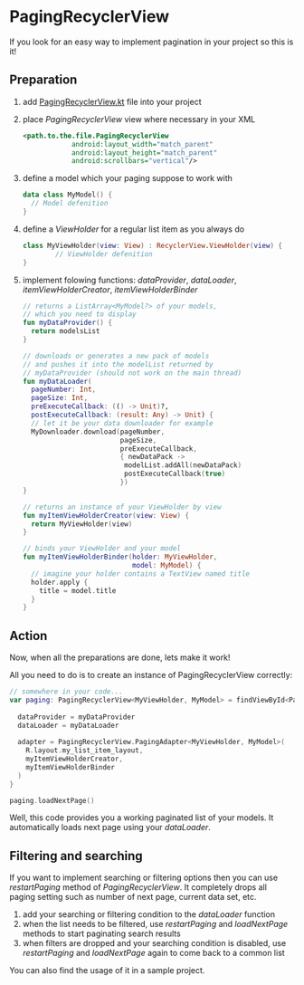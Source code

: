 # PagingRecyclerView

If you look for an easy way to implement pagination in your project so this is it!

## Preparation

1. add [PagingRecyclerView.kt](https://github.com/EgorAlmikeev/PagingRecyclerView/blob/master/PagingRecyclerView.kt) file into your project

2. place *PagingRecyclerView* view where necessary in your XML

   ```xml
   <path.to.the.file.PagingRecyclerView                                              						android:id="@+id/paging_recycler_view"
               android:layout_width="match_parent"
               android:layout_height="match_parent"
               android:scrollbars="vertical"/>
   ```

3. define a model which your paging suppose to work with

   ```kotlin
   data class MyModel() {
     // Model defenition
   }
   ```

4. define a *ViewHolder* for a regular list item as you always do

   ```kotlin
   class MyViewHolder(view: View) : RecyclerView.ViewHolder(view) {
           // ViewHolder defenition
   }
   ```

5. implement folowing functions: *dataProvider*, *dataLoader*, *itemViewHolderCreator*, *itemViewHolderBinder*

   ```kotlin
   // returns a ListArray<MyModel?> of your models, 
   // which you need to display
   fun myDataProvider() {
     return modelsList
   }
   
   // downloads or generates a new pack of models
   // and pushes it into the modelList returned by 
   // myDataProvider (should not work on the main thread)
   fun myDataLoader(
     pageNumber: Int, 
     pageSize: Int, 
     preExecuteCallback: (() -> Unit)?,
     postExecuteCallback: (result: Any) -> Unit) {
     // let it be your data downloader for example
     MyDownloader.download(pageNumber,
                           pageSize,
                           preExecuteCallback,
                           { newDataPack ->
                            modelList.addAll(newDataPack)
                            postExecuteCallback(true)
                           })
   }
   
   // returns an instance of your ViewHolder by view
   fun myItemViewHolderCreator(view: View) {
     return MyViewHolder(view)
   }
   
   // binds your ViewHolder and your model
   fun myItemViewHolderBinder(holder: MyViewHolder,
                              model: MyModel) {
     // imagine your holder contains a TextView named title
     holder.apply {
       title = model.title
     }
   }
   ```


## Action

Now, when all the preparations are done, lets make it work!

All you need to do is to create an instance of PagingRecyclerView correctly:

```kotlin
// somewhere in your code...
var paging: PagingRecyclerView<MyViewHolder, MyModel> = findViewById<PagingRecyclerView<MyViewHolder, MyModel>>(R.id.paging_recycler_view).apply {
  
  dataProvider = myDataProvider
  dataLoader = myDataLoader
  
  adapter = PagingRecyclerView.PagingAdapter<MyViewHolder, MyModel>(
    R.layout.my_list_item_layout,
    myItemViewHolderCreator,
    myItemViewHolderBinder
  )
}

paging.loadNextPage()
```

Well, this code provides you a working paginated list of your models. It automatically loads next page using your *dataLoader*.

## Filtering and searching

If you want to implement searching or filtering options then you can use *restartPaging* method of *PagingRecyclerView*. It completely drops all paging setting such as number of next page, current data set, etc.

1. add your searching or filtering condition to the *dataLoader* function
2. when the list needs to be filtered, use *restartPaging* and *loadNextPage* methods to start paginating search results
3. when filters are dropped and your searching condition is disabled, use *restartPaging* and *loadNextPage* again to come back to a common list

You can also find the usage of it in a sample project.
